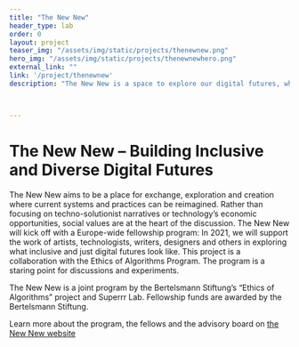 ```yaml
---
title: "The New New"
header_type: lab
order: 0
layout: project
teaser_img: "/assets/img/static/projects/thenewnew.png"
hero_img: "/assets/img/static/projects/thenewnewhero.png"
external_link: ""
link: '/project/thenewnew'
description: "The New New is a space to explore our digital futures, what they hold for us, and how we can shape them."



---
```

<h1>The New New – Building Inclusive and Diverse Digital Futures</h1>
<p>The New New aims to be a place for exchange, exploration and creation where current systems and practices can be reimagined. Rather than focusing on techno-solutionist narratives or technology’s economic opportunities, social values are at the heart of the discussion. The New New will kick off with a Europe-wide fellowship program: In 2021, we will support the work of artists, technologists, writers, designers and others in exploring what inclusive and just digital futures look like. This project is a collaboration with the Ethics of Algorithms Program. The program is a staring point for discussions and experiments.
</p>

<p>
The New New is a joint program by the Bertelsmann Stiftung’s “Ethics of Algorithms” project and Superrr Lab. Fellowship funds are awarded by the Bertelsmann Stiftung.
 </p>

<p>Learn more about the program, the fellows and the advisory board on <a href="https://thenew.new/" target="_blank">the New New website</a></p>





